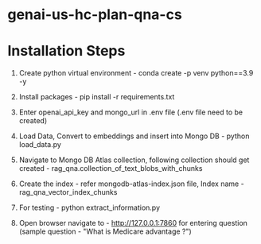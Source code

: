 # genai-us-hc-plan-qna-cs

# Installation Steps

1. Create python virtual environment - conda create -p venv python==3.9 -y

2. Install packages - pip install -r requirements.txt

3. Enter openai_api_key and mongo_url in .env file (.env file need to be created)

4. Load Data, Convert to embeddings and insert into Mongo DB - python load_data.py

5. Navigate to Mongo DB Atlas collection, following collection should get created - rag_qna.collection_of_text_blobs_with_chunks

6. Create the index - refer mongodb-atlas-index.json file, Index name - rag_qna_vector_index_chunks

7. For testing - python extract_information.py

8. Open browser navigate to - http://127.0.0.1:7860 for entering question (sample question - "What is Medicare advantage ?")

